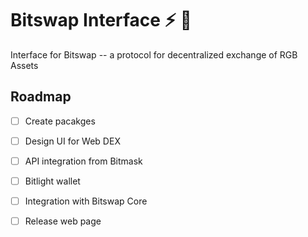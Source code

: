 # Bitswap Interface ⚡ 💱

Interface for Bitswap -- a protocol for decentralized exchange of RGB Assets

## Roadmap

- [ ] Create pacakges
- [ ] Design UI for Web DEX
- [ ] API integration from Bitmask
- [ ] Bitlight wallet
- [ ] Integration with Bitswap Core
- [ ] Release web page


